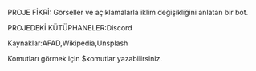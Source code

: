 PROJE FİKRİ:
Görseller ve açıklamalarla iklim değişikliğini anlatan bir bot.

PROJEDEKİ KÜTÜPHANELER:Discord

Kaynaklar:AFAD,Wikipedia,Unsplash

Komutları görmek için $komutlar yazabilirsiniz.









